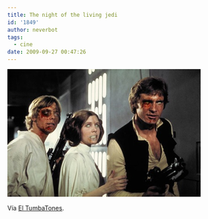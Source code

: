```yaml
---
title: The night of the living jedi
id: '1849'
author: neverbot
tags:
  - cine
date: 2009-09-27 00:47:26
---
```


[![](./the-night-of-the-living-jedi/Eq6MjyZr67a7z8cvIxKf4xVC_500.jpg)](http://johntones.tumblr.com/post/30474439)

Vía [El TumbaTones](http://johntones.tumblr.com/post/30474439).